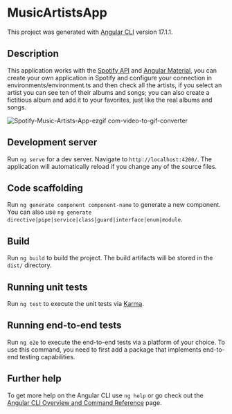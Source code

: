 # MusicArtistsApp

This project was generated with [Angular CLI](https://github.com/angular/angular-cli) version 17.1.1.

## Description

This application works with the [Spotify API](https://developer.spotify.com/) and [Angular Material](https://material.angular.io/), you can create your own application in Spotify and configure your connection in environments/environment.ts and then check all the artists, if you select an artist you can see ten of their albums and songs; you can also create a fictitious album and add it to your favorites, just like the real albums and songs.

![Spotify-Music-Artists-App-ezgif com-video-to-gif-converter](https://github.com/Johan-FF/Spotify-API-Artists---Angular-Js/assets/94552691/8161c6ad-46ff-4080-b8de-1ad577e9263e)

## Development server

Run `ng serve` for a dev server. Navigate to `http://localhost:4200/`. The application will automatically reload if you change any of the source files.

## Code scaffolding

Run `ng generate component component-name` to generate a new component. You can also use `ng generate directive|pipe|service|class|guard|interface|enum|module`.

## Build

Run `ng build` to build the project. The build artifacts will be stored in the `dist/` directory.

## Running unit tests

Run `ng test` to execute the unit tests via [Karma](https://karma-runner.github.io).

## Running end-to-end tests

Run `ng e2e` to execute the end-to-end tests via a platform of your choice. To use this command, you need to first add a package that implements end-to-end testing capabilities.

## Further help

To get more help on the Angular CLI use `ng help` or go check out the [Angular CLI Overview and Command Reference](https://angular.io/cli) page.
